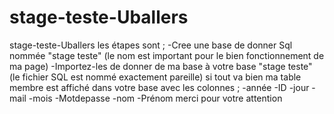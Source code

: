 # stage-teste-Uballers
stage-teste-Uballers les étapes sont ;
-Cree une base de donner Sql nommée "stage teste" (le nom est important pour le bien fonctionnement de ma page)
-Importez-les de donner de ma base à votre base "stage teste" (le fichier SQL est nommé exactement pareille) si tout va bien ma table membre est affiché dans votre base avec les colonnes ;
-année
-ID
-jour
-mail
-mois
-Motdepasse
-nom
-Prénom
merci pour votre attention 
